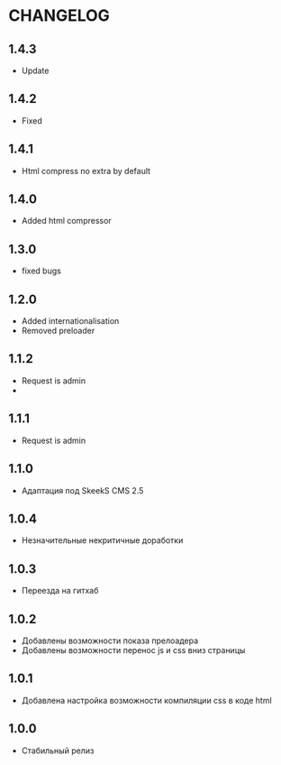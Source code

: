 CHANGELOG
==============

1.4.3
-----------------
  * Update
  
1.4.2
-----------------
  * Fixed
  
1.4.1
-----------------
  * Html compress no extra by default

1.4.0
-----------------
  * Added html compressor

1.3.0
-----------------
  * fixed bugs

1.2.0
-----------------
  * Added internationalisation
  * Removed preloader
  
1.1.2
-----------------
  * Request is admin
  * 

1.1.1
-----------------
  * Request is admin

1.1.0
-----------------
  * Адаптация под SkeekS CMS 2.5

1.0.4
-----------------
  * Незначительные некритичные доработки

1.0.3
-----------------
  * Переезда на гитхаб

1.0.2
-----------------
  * Добавлены возможности показа прелоадера
  * Добавлены возможности перенос js и css вниз страницы

1.0.1
-----------------
  * Добавлена настройка возможности компиляции css в коде html

1.0.0
-----------------
  * Стабильный релиз
